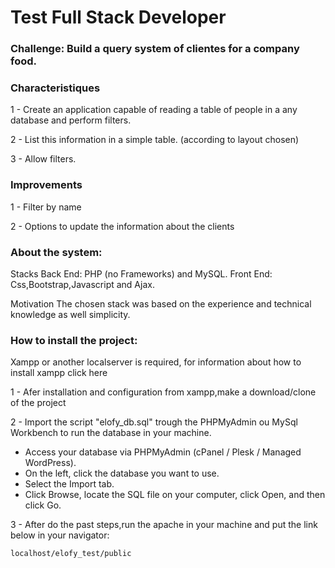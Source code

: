 <h1>Test Full Stack Developer</h1>

<h3>Challenge: Build a query system of clientes for a company food.</h3>

<h3>Characteristiques</h3>
  
1 - Create an application capable of reading a table of people in a any database and perform filters.
  
2 - List this information in a simple table. (according to layout chosen)

3 - Allow filters.

<h3>Improvements</h3>

1 - Filter by name

2 - Options to update the information about the clients

<h3>About the system:</h3>

Stacks Back End: PHP (no Frameworks) and MySQL. Front End: Css,Bootstrap,Javascript and Ajax.

Motivation The chosen stack was based on the experience and technical knowledge as well simplicity.

<h3>How to install the project:</h3>
Xampp or another localserver is required, for information about how to install xampp click here

1 - Afer installation and configuration from xampp,make a download/clone of the project

2 - Import the script "elofy_db.sql" trough the PHPMyAdmin ou MySql Workbench to run the database in your machine. 

* Access your database via PHPMyAdmin (cPanel / Plesk / Managed WordPress).
* On the left, click the database you want to use.
* Select the Import tab.
* Click Browse, locate the SQL file on your computer, click Open, and then click Go.

3 - After do the past steps,run the apache in your machine and put the link below in your navigator:

`localhost/elofy_test/public`
